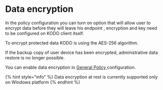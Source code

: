 # Data encryption

In the policy configuration you can turn on option that will allow user to encrypt data before they will leave his endpoint , encryption and key need to be configured on KODO client itself.

To encrypt protected data KODO is using the AES-256 algorithm.

If the backup copy of user device has been encrypted, administrative data restore is no longer possible.

You can enable data encryption in [General Policy ](configuration/general.md)configuration.

{% hint style="info" %}
Data encryption at rest is currently supported only on Windows platform
{% endhint %}

